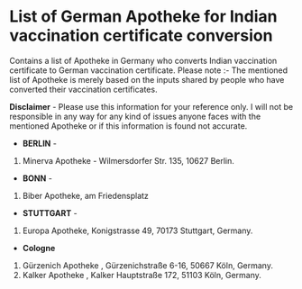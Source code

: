 # List of German Apotheke for Indian vaccination certificate conversion
Contains a list of Apotheke in Germany who converts Indian vaccination certificate to German vaccination certificate. Please note :- The mentioned list of Apotheke is merely based on the inputs shared by people who have converted their vaccination certificates. 

<b>Disclaimer</b> - Please use this information for your reference only. I will not be responsible in any way for any kind of issues anyone faces with the mentioned Apotheke or if this information is found not accurate.

- <b>BERLIN</b> -

1) Minerva Apotheke - Wilmersdorfer Str. 135, 10627 Berlin.

- <b>BONN</b> - 

1) Biber Apotheke, am Friedensplatz

- <b>STUTTGART</b> - 

1) Europa Apotheke, Konigstrasse 49, 70173 Stuttgart, Germany.

- <b>Cologne</b>

1) Gürzenich Apotheke , Gürzenichstraße 6-16, 50667 Köln, Germany.
2) Kalker Apotheke , Kalker Hauptstraße 172, 51103 Köln, Germany.
